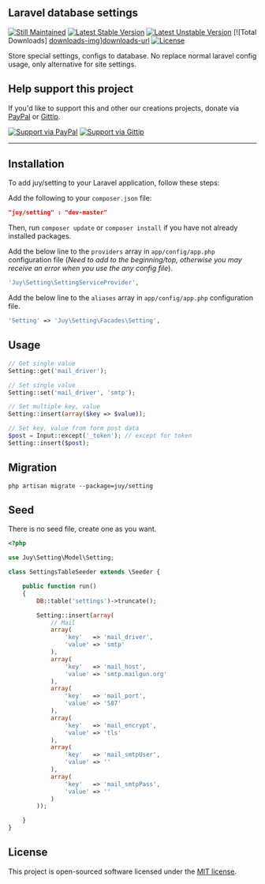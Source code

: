 ## Laravel database settings
[![Still Maintained][stillmaintained-img]][stillmaintained-url] [![Latest Stable Version][version-img]][version-url] [![Latest Unstable Version][unstable-img]][unstable-url] [![Total Downloads] [downloads-img]][downloads-url] [![License][license-img]][license-url]

Store special settings, configs to database. No replace normal laravel config usage, only alternative for site settings.

## Help support this project
If you'd like to support this and other our creations projects, donate via [PayPal][paypal-donate-url] or [Gittip][gittip-donate-url].

[![Support via PayPal][paypal-donate-img]][paypal-donate-url] [![Support via Gittip][gittip-donate-img]][gittip-donate-url]

----------
## Installation
To add juy/setting to your Laravel application, follow these steps:

Add the following to your `composer.json` file:

```json
"juy/setting" : "dev-master"
```

Then, run `composer update` or `composer install` if you have not already installed packages.

Add the below line to the `providers` array in `app/config/app.php` configuration file (*Need to add to the beginning/top, otherwise you may receive an error when you use the any config file*).

```php
'Juy\Setting\SettingServiceProvider',
```

Add the below line to the `aliases` array in `app/config/app.php` configuration file.

```php
'Setting' => 'Juy\Setting\Facades\Setting',
```
## Usage

```php
// Get single value
Setting::get('mail_driver');

// Set single value
Setting::set('mail_driver', 'smtp');

// Set multiple key, value
Setting::insert(array($key => $value));

// Set key, value from form post data
$post = Input::except('_token'); // except for token
Setting::insert($post);
```

## Migration

```shell
php artisan migrate --package=juy/setting
```

## Seed
There is no seed file, create one as you want.

```php
<?php

use Juy\Setting\Model\Setting;

class SettingsTableSeeder extends \Seeder {

	public function run()
	{
		DB::table('settings')->truncate();

		Setting::insert(array(
			// Mail
			array(
				'key'	=> 'mail_driver',
				'value'	=> 'smtp'
			),
			array(
				'key'	=> 'mail_host',
				'value'	=> 'smtp.mailgun.org'
			),
			array(
				'key'	=> 'mail_port',
				'value'	=> '587'
			),
			array(
				'key'	=> 'mail_encrypt',
				'value'	=> 'tls'
			),
			array(
				'key'	=> 'mail_smtpUser',
				'value'	=> ''
			),
			array(
				'key'	=> 'mail_smtpPass',
				'value'	=> ''
			)
		));

	}
}
```
## License
This project is open-sourced software licensed under the [MIT license][mit-url].

[version-img]: https://poser.pugx.org/juy/setting/v/stable.png
[version-url]: https://packagist.org/packages/juy/setting
[unstable-img]: https://poser.pugx.org/juy/setting/v/unstable.png
[unstable-url]: https://packagist.org/packages/juy/setting
[downloads-img]: https://poser.pugx.org/juy/setting/downloads.png
[downloads-url]: https://packagist.org/packages/juy/setting
[license-img]: https://poser.pugx.org/juy/setting/license.png
[license-url]: https://packagist.org/packages/juy/setting
[stillmaintained-img]: http://stillmaintained.com/juy/setting.png
[stillmaintained-url]: http://stillmaintained.com/juy/setting

[paypal-donate-img]: http://img.shields.io/badge/PayPal-donate-brightgreen.svg
[paypal-donate-url]: http://j.mp/1hON5YR
[gittip-donate-img]: http://img.shields.io/badge/Gittip-donate-brightgreen.svg
[gittip-donate-url]: https://www.gittip.com/angelside

[mit-url]: http://opensource.org/licenses/MIT